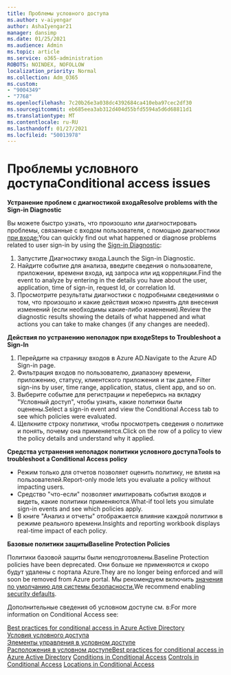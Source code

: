 ```yaml
---
title: Проблемы условного доступа
ms.author: v-aiyengar
author: AshaIyengar21
manager: dansimp
ms.date: 01/25/2021
ms.audience: Admin
ms.topic: article
ms.service: o365-administration
ROBOTS: NOINDEX, NOFOLLOW
localization_priority: Normal
ms.collection: Adm_O365
ms.custom:
- "9004349"
- "7768"
ms.openlocfilehash: 7c20b26e3a038dc4392684ca410eba97cec2df30
ms.sourcegitcommit: eb685eea3ab312d404d55bfd5594a5d6d68811d1
ms.translationtype: MT
ms.contentlocale: ru-RU
ms.lasthandoff: 01/27/2021
ms.locfileid: "50013978"
---
```

# <a name="conditional-access-issues"></a><span data-ttu-id="c7fd5-102">Проблемы условного доступа</span><span class="sxs-lookup"><span data-stu-id="c7fd5-102">Conditional access issues</span></span>

<span data-ttu-id="c7fd5-103">**Устранение проблем с диагностикой входа**</span><span class="sxs-lookup"><span data-stu-id="c7fd5-103">**Resolve problems with the Sign-in Diagnostic**</span></span>

<span data-ttu-id="c7fd5-104">Вы можете быстро узнать, что произошло или диагностировать проблемы, связанные с входом пользователя, с помощью диагностики [при входе:](https://portal.azure.com/#blade/Microsoft_AAD_IAM/ActiveDirectoryMenuBlade/diagnose/symptomId/ms_aad_dxp_signin_caDiagnoseAndSolveSummarySymptom)</span><span class="sxs-lookup"><span data-stu-id="c7fd5-104">You can quickly find out what happened or diagnose problems related to user sign-in by using the [Sign-in Diagnostic](https://portal.azure.com/#blade/Microsoft_AAD_IAM/ActiveDirectoryMenuBlade/diagnose/symptomId/ms_aad_dxp_signin_caDiagnoseAndSolveSummarySymptom):</span></span>

1. <span data-ttu-id="c7fd5-105">Запустите Диагностику входа.</span><span class="sxs-lookup"><span data-stu-id="c7fd5-105">Launch the Sign-in Diagnostic.</span></span>
1. <span data-ttu-id="c7fd5-106">Найдите событие для анализа, введите сведения о пользователе, приложении, времени входа, ид запроса или ид корреляции.</span><span class="sxs-lookup"><span data-stu-id="c7fd5-106">Find the event to analyze by entering in the details you have about the user, application, time of sign-in, request Id, or correlation Id.</span></span>
1. <span data-ttu-id="c7fd5-107">Просмотрите результаты диагностики с подробными сведениями о том, что произошло и какие действия можно принять для внесения изменений (если необходимы какие-либо изменения).</span><span class="sxs-lookup"><span data-stu-id="c7fd5-107">Review the diagnostic results showing the details of what happened and what actions you can take to make changes (if any changes are needed).</span></span>

<span data-ttu-id="c7fd5-108">**Действия по устранению неполадок при входе**</span><span class="sxs-lookup"><span data-stu-id="c7fd5-108">**Steps to Troubleshoot a Sign-In**</span></span> 

1. <span data-ttu-id="c7fd5-109">Перейдите на страницу входов в Azure AD.</span><span class="sxs-lookup"><span data-stu-id="c7fd5-109">Navigate to the Azure AD Sign-in page.</span></span>
1. <span data-ttu-id="c7fd5-110">Фильтрация входов по пользователю, диапазону времени, приложению, статусу, клиентского приложения и так далее.</span><span class="sxs-lookup"><span data-stu-id="c7fd5-110">Filter sign-ins by user, time range, application, status, client app, and so on.</span></span>
1. <span data-ttu-id="c7fd5-111">Выберите событие для регистрации и переберись на вкладку "Условный доступ", чтобы узнать, какие политики были оценены.</span><span class="sxs-lookup"><span data-stu-id="c7fd5-111">Select a sign-in event and view the Conditional Access tab to see which policies were evaluated.</span></span>
1. <span data-ttu-id="c7fd5-112">Щелкните строку политики, чтобы просмотреть сведения о политике и понять, почему она применяется.</span><span class="sxs-lookup"><span data-stu-id="c7fd5-112">Click on the row of a policy to view the policy details and understand why it applied.</span></span>

<span data-ttu-id="c7fd5-113">**Средства устранения неполадок политики условного доступа**</span><span class="sxs-lookup"><span data-stu-id="c7fd5-113">**Tools to troubleshoot a Conditional Access policy**</span></span>

- <span data-ttu-id="c7fd5-114">Режим только для отчетов позволяет оценить политику, не влияя на пользователей.</span><span class="sxs-lookup"><span data-stu-id="c7fd5-114">Report-only mode lets you evaluate a policy without impacting users.</span></span>
- <span data-ttu-id="c7fd5-115">Средство "что-если" позволяет имитировать события входов и видеть, какие политики применяются.</span><span class="sxs-lookup"><span data-stu-id="c7fd5-115">What-if tool lets you simulate sign-in events and see which policies apply.</span></span>
- <span data-ttu-id="c7fd5-116">В книге "Анализ и отчеты" отображается влияние каждой политики в режиме реального времени.</span><span class="sxs-lookup"><span data-stu-id="c7fd5-116">Insights and reporting workbook displays real-time impact of each policy.</span></span>

<span data-ttu-id="c7fd5-117">**Базовые политики защиты**</span><span class="sxs-lookup"><span data-stu-id="c7fd5-117">**Baseline Protection Policies**</span></span>

<span data-ttu-id="c7fd5-118">Политики базовой защиты были неподготовлены.</span><span class="sxs-lookup"><span data-stu-id="c7fd5-118">Baseline Protection policies have been deprecated.</span></span> <span data-ttu-id="c7fd5-119">Они больше не применяются и скоро будут удалены с портала Azure.</span><span class="sxs-lookup"><span data-stu-id="c7fd5-119">They are no longer being enforced and will soon be removed from Azure portal.</span></span> <span data-ttu-id="c7fd5-120">Мы рекомендуем включить [значения по умолчанию для системы безопасности.](https://docs.microsoft.com/azure/active-directory/fundamentals/concept-fundamentals-security-defaults)</span><span class="sxs-lookup"><span data-stu-id="c7fd5-120">We recommend enabling [security defaults](https://docs.microsoft.com/azure/active-directory/fundamentals/concept-fundamentals-security-defaults).</span></span>

<span data-ttu-id="c7fd5-121">Дополнительные сведения об условном доступе см. в:</span><span class="sxs-lookup"><span data-stu-id="c7fd5-121">For more information on Conditional Access see:</span></span>

<span data-ttu-id="c7fd5-122">[Best practices for conditional access in Azure Active Directory](https://docs.microsoft.com/azure/active-directory/conditional-access/best-practices)  
 [Условия условного доступа](https://docs.microsoft.com/azure/active-directory/conditional-access/best-practices)  
 [Элементы управления в условном доступе](https://docs.microsoft.com/azure/active-directory/conditional-access/controls)  
 [Расположения в условном доступе](https://docs.microsoft.com/azure/active-directory/conditional-access/location-condition)</span><span class="sxs-lookup"><span data-stu-id="c7fd5-122">[Best practices for conditional access in Azure Active Directory](https://docs.microsoft.com/azure/active-directory/conditional-access/best-practices) 
[Conditions in Conditional Access](https://docs.microsoft.com/azure/active-directory/conditional-access/best-practices) 
[Controls in Conditional Access](https://docs.microsoft.com/azure/active-directory/conditional-access/controls) 
[Locations in Conditional Access ](https://docs.microsoft.com/azure/active-directory/conditional-access/location-condition)</span></span>
